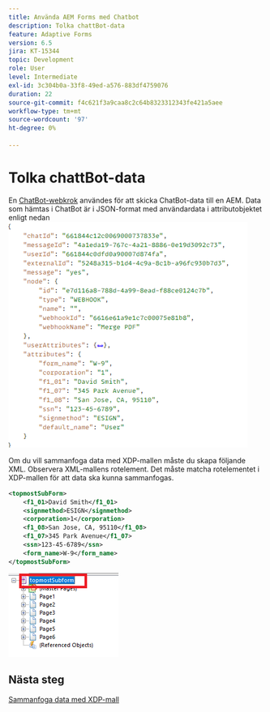 ```yaml
---
title: Använda AEM Forms med Chatbot
description: Tolka chattBot-data
feature: Adaptive Forms
version: 6.5
jira: KT-15344
topic: Development
role: User
level: Intermediate
exl-id: 3c304b0a-33f8-49ed-a576-883df4759076
duration: 22
source-git-commit: f4c621f3a9caa8c2c64b8323312343fe421a5aee
workflow-type: tm+mt
source-wordcount: '97'
ht-degree: 0%

---
```


# Tolka chattBot-data

En [ChatBot-webkrok](https://www.chatbot.com/help/webhooks/what-are-webhooks/) användes för att skicka ChatBot-data till en AEM.
Data som hämtas i ChatBot är i JSON-format med användardata i attributobjektet enligt nedan
![chatbot-data](assets/chat-bot-data.png)

Om du vill sammanfoga data med XDP-mallen måste du skapa följande XML. Observera XML-mallens rotelement. Det måste matcha rotelementet i XDP-mallen för att data ska kunna sammanfogas.


```xml
<topmostSubForm>
    <f1_01>David Smith</f1_01>
    <signmethod>ESIGN</signmethod>
    <corporation>1</corporation>
    <f1_08>San Jose, CA, 95110</f1_08>
    <f1_07>345 Park Avenue</f1_07>
    <ssn>123-45-6789</ssn>
    <form_name>W-9</form_name>
</topmostSubForm>
```

![xdp-template](assets/xdp-template.png)

## Nästa steg

[Sammanfoga data med XDP-mall](./merge-data-with-template.md)

